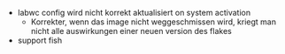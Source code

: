 - labwc config wird nicht korrekt aktualisiert on system activation
  - Korrekter, wenn das image nicht weggeschmissen wird, kriegt man nicht alle auswirkungen einer neuen version des flakes
- support fish
